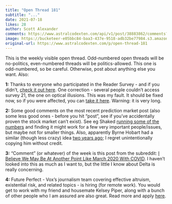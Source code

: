 ```yaml
---
title: "Open Thread 181"
subtitle: "..."
date: 2021-07-18
likes: 28
author: Scott Alexander
comments: https://www.astralcodexten.com/api/v1/post/38883862/comments?&all_comments=true
image: https://bucketeer-e05bbc84-baa3-437e-9518-adb32be77984.s3.amazonaws.com/public/images/aa2db590-a495-4de5-9f78-da3400c52a96_496x341.png
original-url: https://www.astralcodexten.com/p/open-thread-181
---
```

This is the weekly visible open thread. Odd-numbered open threads will be no-politics, even-numbered threads will be politics-allowed. This one is odd-numbered, so be careful. Otherwise, post about anything else you want. Also:

**1:** Thanks to everyone who participated in the Reader Survey - and if you didn’t, [check it out here](https://astralcodexten.substack.com/p/please-take-the-reader-survey). One correction - several people couldn’t access survey 21, the one on optical illusions. This was my fault. It should be fixed now, so if you were affected, you can [take it here](https://jatos.mindprobe.eu/publix/1521/start?batchId=1702&generalMultiple). Warning: it is very long.

**2:** Some good comments on the most recent prediction market post (also some less good ones - before you hit “post”, see if you’ve accidentally proven the stock market can’t exist). See eg Shaked [running some of the numbers](https://astralcodexten.substack.com/p/use-prediction-markets-to-fund-investigative/comments#comment-2367586) and finding it might work for a few very important people/issues, but maybe not for smaller things. Also, apparently Byrne Hobart had a similar (though less crazy) idea [two years ago](https://byrnehobart.medium.com/an-open-ipo-window-will-save-investigative-journalism-1c09947c24b6); I regret unintentionally copying him without credit.  
  
**3:** “Comment” (or whatever) of the week is this post from the subreddit: [I Believe We May Be At Another Point Like March 2020 With COVID](https://www.reddit.com/r/slatestarcodex/comments/ol673r/i_believe_we_may_be_at_another_point_like_march/). I haven’t looked into this as much as I want to, but the little I know about Delta is really concerning. 

**4:** Future Perfect - Vox’s journalism team covering effective altruism, existential risk, and related topics - is hiring (for remote work). You would get to work with my friend and housemate Kelsey Piper, along with a bunch of other people who I am assured are also great. Read more and apply [here](https://boards.greenhouse.io/voxmedia/jobs/3298042?gh_jid=3298042).

